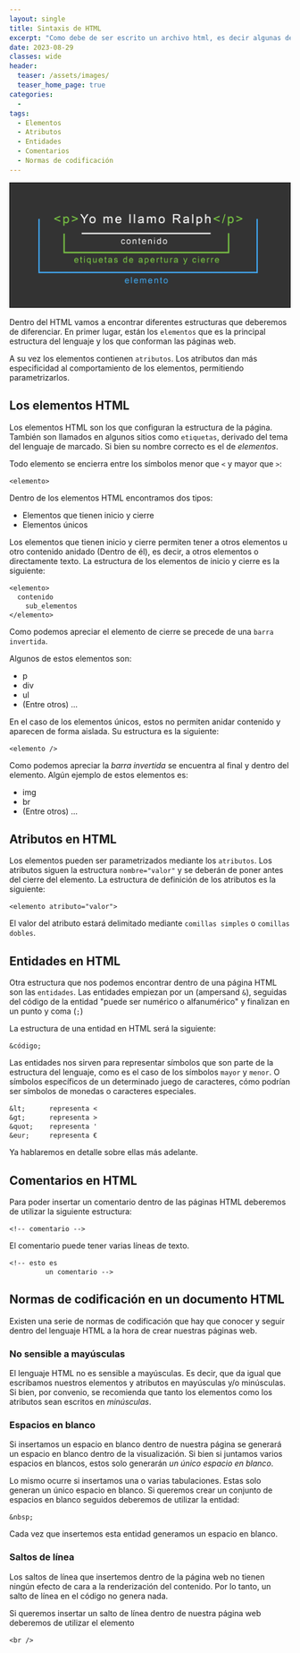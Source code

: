 ```yaml
---
layout: single
title: Sintaxis de HTML
excerpt: "Como debe de ser escrito un archivo html, es decir algunas de las sintaxis que debe de llevar este tipo de archivos para que sean legibles y puedan ser entendibles por los navegadores."
date: 2023-08-29
classes: wide
header:
  teaser: /assets/images/
  teaser_home_page: true
categories:
  - 
tags:
  - Elementos
  - Atributos
  - Entidades
  - Comentarios
  - Normas de codificación
---
```

<center>
    <img src='./../assets/images/Sintaxis/Intro.jpg'>
</center>

Dentro del HTML vamos a encontrar diferentes estructuras que deberemos de diferenciar. En primer lugar, están los `elementos` que es la principal estructura del lenguaje y los que conforman las páginas web.

A su vez los elementos contienen `atributos`. Los atributos dan más especificidad al comportamiento de los elementos, permitiendo parametrizarlos.

## Los elementos HTML

Los elementos HTML son los que configuran la estructura de la página. También son llamados en algunos sitios como `etiquetas`, derivado del tema del lenguaje de marcado. Si bien su nombre correcto es el de *elementos*.

Todo elemento se encierra entre los símbolos menor que `<` y mayor que `>`:

```text
<elemento>
```

Dentro de los elementos HTML encontramos dos tipos:

* Elementos que tienen inicio y cierre
* Elementos únicos

Los elementos que tienen inicio y cierre permiten tener a otros elementos u otro contenido anidado (Dentro de él), es decir, a otros elementos o directamente texto. La estructura de los elementos de inicio y cierre es la siguiente:

```text
<elemento> 
  contenido
    sub_elementos
</elemento>
```

Como podemos apreciar el elemento de cierre se precede de una `barra invertida`.

Algunos de estos elementos son:

* p
* div
* ul
* (Entre otros) ...

En el caso de los elementos únicos, estos no permiten anidar contenido y aparecen de forma aislada. Su estructura es la siguiente:

```text
<elemento />
```

Como podemos apreciar la *barra invertida* se encuentra al final y dentro del elemento. Algún ejemplo de estos elementos es:

* img
* br
* (Entre otros) ...

## Atributos en HTML

Los elementos pueden ser parametrizados mediante los `atributos`. Los atributos siguen la estructura `nombre="valor"` y se deberán de poner antes del cierre del elemento. La estructura de definición de los atributos es la siguiente:

```text
<elemento atributo="valor">
```

El valor del atributo estará delimitado mediante `comillas simples` o `comillas dobles`.

## Entidades en HTML

Otra estructura que nos podemos encontrar dentro de una página HTML son las `entidades`. Las entidades empiezan por un (ampersand `&`), seguidas del código de la entidad "puede ser numérico o alfanumérico" y finalizan en un punto y coma (`;`)

La estructura de una entidad en HTML será la siguiente:

```text
&código;
```

Las entidades nos sirven para representar símbolos que son parte de la estructura del lenguaje, como es el caso de los símbolos `mayor` y `menor`. O símbolos específicos de un determinado juego de caracteres, cómo podrían ser símbolos de monedas o caracteres especiales.

```text
&lt;      representa <
&gt;      representa >
&quot;    representa '
&eur;     representa €
```

Ya hablaremos en detalle sobre ellas más adelante.

## Comentarios en HTML

Para poder insertar un comentario dentro de las páginas HTML deberemos de utilizar la siguiente estructura:

```text
<!-- comentario -->
```

El comentario puede tener varias líneas de texto.

```text
<!-- esto es
         un comentario -->
```

## Normas de codificación en un documento HTML

Existen una serie de normas de codificación que hay que conocer y seguir dentro del lenguaje HTML a la hora de crear nuestras páginas web.

### No sensible a mayúsculas

El lenguaje HTML no es sensible a mayúsculas. Es decir, que da igual que escribamos nuestros elementos y atributos en mayúsculas y/o minúsculas. Si bien, por convenio, se recomienda que tanto los elementos como los atributos sean escritos en *minúsculas*.

### Espacios en blanco

Si insertamos un espacio en blanco dentro de nuestra página se generará un espacio en blanco dentro de la visualización. Si bien si juntamos varios espacios en blancos, estos solo generarán *un único espacio en blanco*.

Lo mismo ocurre si insertamos una o varias tabulaciones. Estas solo generan un único espacio en blanco. Si queremos crear un conjunto de espacios en blanco seguidos deberemos de utilizar la entidad:

```text
&nbsp;
```

Cada vez que insertemos esta entidad generamos un espacio en blanco.

### Saltos de línea

Los saltos de línea que insertemos dentro de la página web no tienen ningún efecto de cara a la renderización del contenido. Por lo tanto, un salto de línea en el código no genera nada.

Si queremos insertar un salto de línea dentro de nuestra página web deberemos de utilizar el elemento

```text
<br />
```
